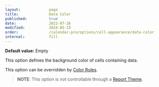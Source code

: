 ```yaml
---
layout:             page
title:              Data Color
published:          true
date:               2022-07-26
modified:           2024-05-15
order:              /calendar-pro/options/cell-appearance/data-color
internal:           fill
---
```

**Default value:** Empty

This option defines the background color of cells containing data. 

This option can be overridden by [Color Rules](../../features/color-rules.md).

> **NOTE**: This option is not controllable through a [Report Theme](../../features/themes.md).